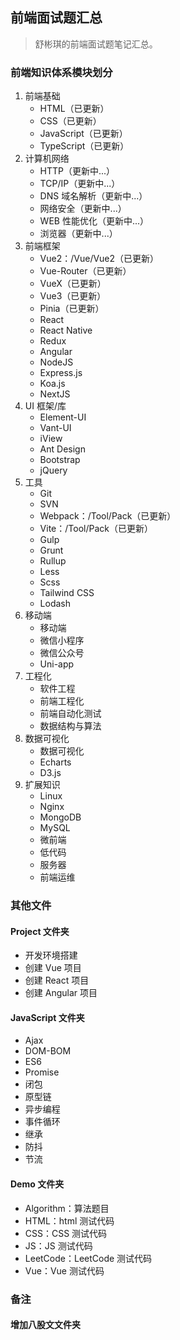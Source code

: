 <!--
 * @Author: Shu Binqi
 * @Date: 2023-02-28 18:37:33
 * @LastEditors: Shu Binqi
 * @LastEditTime: 2023-03-01 22:33:53
 * @Description: 前端面试题汇总
 * @Version: 1.0.0
 * @FilePath: \interviewQuestions\README.md
-->

## 前端面试题汇总

> 舒彬琪的前端面试题笔记汇总。

### 前端知识体系模块划分

1. 前端基础
   - HTML（已更新）
   - CSS（已更新）
   - JavaScript（已更新）
   - TypeScript（已更新）
2. 计算机网络
   - HTTP（更新中...）
   - TCP/IP（更新中...）
   - DNS 域名解析（更新中...）
   - 网络安全（更新中...）
   - WEB 性能优化（更新中...）
   - 浏览器（更新中...）
3. 前端框架
   - Vue2：/Vue/Vue2（已更新）
   - Vue-Router（已更新）
   - VueX（已更新）
   - Vue3（已更新）
   - Pinia（已更新）
   - React
   - React Native
   - Redux
   - Angular
   - NodeJS
   - Express.js
   - Koa.js
   - NextJS
4. UI 框架/库
   - Element-UI
   - Vant-UI
   - iView
   - Ant Design
   - Bootstrap
   - jQuery
5. 工具
   - Git
   - SVN
   - Webpack：/Tool/Pack（已更新）
   - Vite：/Tool/Pack（已更新）
   - Gulp
   - Grunt
   - Rullup
   - Less
   - Scss
   - Tailwind CSS
   - Lodash
6. 移动端
   - 移动端
   - 微信小程序
   - 微信公众号
   - Uni-app
7. 工程化
   - 软件工程
   - 前端工程化
   - 前端自动化测试
   - 数据结构与算法
8. 数据可视化
   - 数据可视化
   - Echarts
   - D3.js
9. 扩展知识
   - Linux
   - Nginx
   - MongoDB
   - MySQL
   - 微前端
   - 低代码
   - 服务器
   - 前端运维

### 其他文件

#### Project 文件夹

- 开发环境搭建
- 创建 Vue 项目
- 创建 React 项目
- 创建 Angular 项目

#### JavaScript 文件夹

- Ajax
- DOM-BOM
- ES6
- Promise
- 闭包
- 原型链
- 异步编程
- 事件循环
- 继承
- 防抖
- 节流

#### Demo 文件夹

- Algorithm：算法题目
- HTML：html 测试代码
- CSS：CSS 测试代码
- JS：JS 测试代码
- LeetCode：LeetCode 测试代码
- Vue：Vue 测试代码

### 备注

#### 增加八股文文件夹
